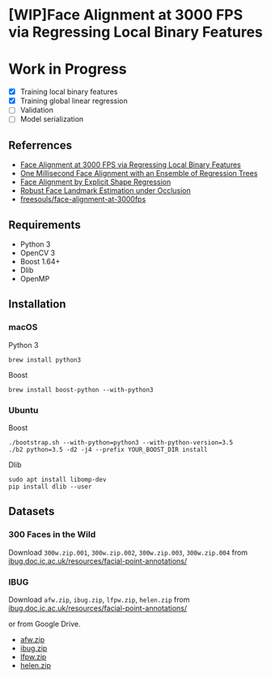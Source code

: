 # [WIP]Face Alignment at 3000 FPS via Regressing Local Binary Features

# Work in Progress

- [x] Training local binary features
- [x] Training global linear regression
- [ ] Validation 
- [ ] Model serialization 

## Referrences

- [Face Alignment at 3000 FPS via Regressing Local Binary Features](https://pdfs.semanticscholar.org/d59f/b96a60168f2baec6f5c61b82393576c33fb7.pdf)
- [One Millisecond Face Alignment with an Ensemble of Regression Trees](https://pdfs.semanticscholar.org/d78b/6a5b0dcaa81b1faea5fb0000045a62513567.pdf)
- [Face Alignment by Explicit Shape Regression](https://www.microsoft.com/en-us/research/wp-content/uploads/2013/01/Face-Alignment-by-Explicit-Shape-Regression.pdf)
- [Robust Face Landmark Estimation under Occlusion](http://www.vision.caltech.edu/~xpburgos/papers/ICCV13%20Burgos-Artizzu.pdf)
- [freesouls/face-alignment-at-3000fps](https://github.com/freesouls/face-alignment-at-3000fps)

## Requirements

- Python 3
- OpenCV 3
- Boost 1.64+
- Dlib
- OpenMP

## Installation

### macOS

Python 3

`brew install python3`

Boost

`brew install boost-python --with-python3`

### Ubuntu

Boost

```
./bootstrap.sh --with-python=python3 --with-python-version=3.5
./b2 python=3.5 -d2 -j4 --prefix YOUR_BOOST_DIR install
```

Dlib

```
sudo apt install libomp-dev
pip install dlib --user
```

## Datasets

###  300 Faces in the Wild

Download `300w.zip.001`, `300w.zip.002`, `300w.zip.003`, `300w.zip.004` from [ibug.doc.ic.ac.uk/resources/facial-point-annotations/](https://ibug.doc.ic.ac.uk/resources/facial-point-annotations/)

### IBUG

Download `afw.zip`, `ibug.zip`, `lfpw.zip`, `helen.zip` from [ibug.doc.ic.ac.uk/resources/facial-point-annotations/](https://ibug.doc.ic.ac.uk/resources/facial-point-annotations/)

or from Google Drive.

- [afw.zip](https://drive.google.com/open?id=0ByQaxyG1S5JRMUdtNGYzNWJJUmc)
- [ibug.zip](https://drive.google.com/open?id=0ByQaxyG1S5JRR2dMd29Lakt0UDg)
- [lfpw.zip](https://drive.google.com/open?id=0ByQaxyG1S5JRTUhuMnExdDlBRFk)
- [helen.zip](https://drive.google.com/open?id=0ByQaxyG1S5JRazF3MGU0enZkSVk)